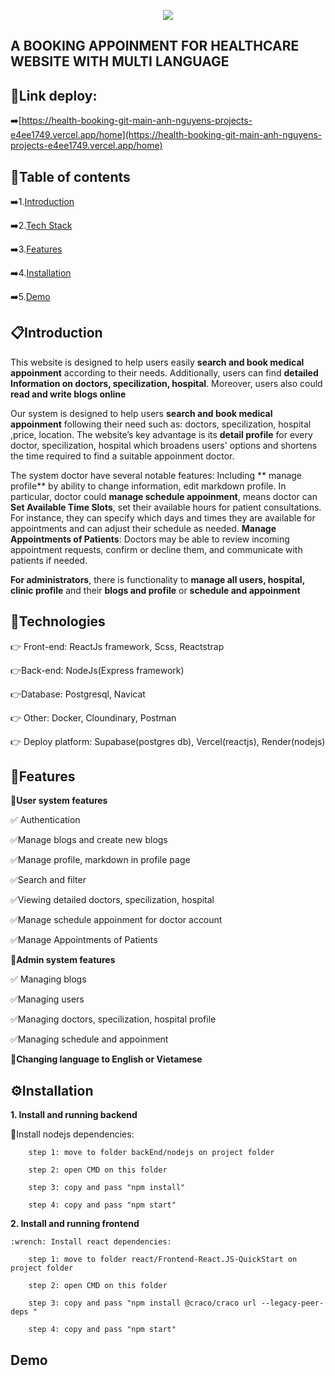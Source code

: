 <p align="center">
  <a href="https://go-skill-icons.vercel.app/">
    <img
      src="https://go-skill-icons.vercel.app/api/icons?i=javascript,react,nodejs,express,postgres,docker,supabase,vercel,postman,render&theme=dark"
    />
  </a>
</p>

## A BOOKING APPOINMENT FOR HEALTHCARE WEBSITE WITH MULTI LANGUAGE
## :key:Link deploy: 
:arrow_right:[https://health-booking-git-main-anh-nguyens-projects-e4ee1749.vercel.app/home](https://health-booking-git-main-anh-nguyens-projects-e4ee1749.vercel.app/home)


## :key:Table of contents
:arrow_right:1.[Introduction](https://github.com/anhnnguyen1312/HealthBooking/tree/main/README.md#clipboardintroduction)

:arrow_right:2.[Tech Stack](https://github.com/anhnnguyen1312/HealthBooking/tree/main/README.md#wrenchtechnologies)

:arrow_right:3.[Features](https://github.com/anhnnguyen1312/HealthBooking/tree/main/README.md#triangular_flag_on_postfeatures)

:arrow_right:4.[Installation](https://github.com/anhnnguyen1312/HealthBooking/tree/main/README.md#gearinstallation)

:arrow_right:5.[Demo](https://github.com/anhnnguyen1312/HealthBooking/blob/tree/README.md#demo)

## :clipboard:Introduction 

This website is designed to help users easily **search and book medical appoinment**  according to their needs. 
Additionally, users can find **detailed Information on doctors, specilization, hospital**. Moreover, users also could **read and write blogs online**

Our system is designed to help users **search and book medical appoinment** following their need such as: doctors, specilization, hospital ,price, location.
The website’s key advantage is its **detail profile** for every doctor,  specilization, hospital  which broadens users' options and shortens the time required to find a suitable appoinment doctor.

The system doctor have several notable features:
Including ** manage profile** by ability to change information, edit markdown profile. 
In particular, doctor could **manage schedule appoinment**, means doctor can **Set Available Time Slots**, set their available hours for patient consultations. For instance, they can specify which days and times they are available for appointments and can adjust their schedule as needed.
**Manage Appointments of Patients**: Doctors may be able to review incoming appointment requests, confirm or decline them, and communicate with patients if needed.

**For administrators**, there is functionality to **manage all users, hospital, clinic profile** and their **blogs and profile** or **schedule and appoinment**

## :wrench:Technologies
:point_right: Front-end: ReactJs framework, Scss, Reactstrap

:point_right:Back-end: NodeJs(Express framework)

:point_right:Database: Postgresql, Navicat

:point_right: Other: Docker, Cloundinary, Postman

:point_right: Deploy platform: Supabase(postgres db), Vercel(reactjs), Render(nodejs)


## :triangular_flag_on_post:Features

:dart:**User system features**

:white_check_mark: Authentication

:white_check_mark:Manage blogs and create new blogs

:white_check_mark:Manage profile, markdown in profile page

:white_check_mark:Search and filter

:white_check_mark:Viewing detailed doctors, specilization, hospital

:white_check_mark:Manage schedule appoinment for doctor account

:white_check_mark:Manage Appointments of Patients


:dart:**Admin system features**

:white_check_mark: Managing blogs

:white_check_mark:Managing users

:white_check_mark:Managing doctors, specilization, hospital profile

:white_check_mark:Managing schedule and appoinment


:dart:**Changing language to English or Vietamese**


## :gear:Installation 

**1. Install and running backend**

:wrench:Install nodejs dependencies:

		step 1: move to folder backEnd/nodejs on project folder
  
		step 2: open CMD on this folder
  
		step 3: copy and pass "npm install" 
  
		step 4: copy and pass "npm start" 
  
		
**2. Install and running frontend**

	:wrench: Install react dependencies:
 
		step 1: move to folder react/Frontend-React.JS-QuickStart on project folder
  
		step 2: open CMD on this folder
  
		step 3: copy and pass "npm install @craco/craco url --legacy-peer-deps "
  
		step 4: copy and pass "npm start" 
  

## Demo
